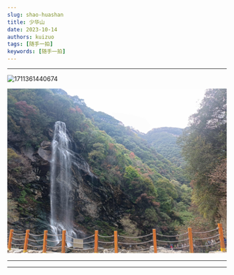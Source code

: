 ```yaml
---
slug: shao-huashan
title: 少华山
date: 2023-10-14
authors: kuizuo
tags: [随手一拍]
keywords: [随手一拍]
---
```

---

![1711361440674](image/少华山/1711361440674.png)

![1711373541017](image/少华山/1711373541017.png)

---

---
